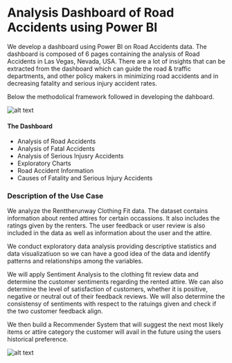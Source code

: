 # Analysis Dashboard of Road Accidents using Power BI
We develop a dashboard using Power BI on Road Accidents data. The dashboard is composed of 6 pages containing the analysis of Road Accidents in Las Vegas, Nevada, USA. There are a lot of insights that can be extracted from the dashboard which can guide the road & traffic departments, and other policy makers in minimizing road accidents and in decreasing fatality and serious injury accident rates.

Below the methodolical framework followed in developing the dahboard.

![alt text](https://github.com/KarlRetumban/TA/blob/main/images/methodology.PNG)


#### The Dashboard
* Analysis of Road Accidents
* Analysis of Fatal Accidents
* Analysis of Serious Injusry Accidents
* Exploratory Charts
* Road Accident Information
* Causes of Fatality and Serious Injury Accidents


### Description of the Use Case
We analyze the Renttherunway Clothing Fit data. The dataset contains information about rented attires for certain occassions. It also includes the ratings given by the renters. The user feedback or user review is also included in the data as well as information about the user and the attire.

We conduct exploratory data analysis providing descriptive statistics and data visualizatiuon so we can have a good idea of the data and identify patterns and relationships among the variables.

We will apply Sentiment Analysis to the clothing fit review data and determine the customer sentiments regarding the rented attire. We can also determine the level of satisfaction of customers, whether it is positive, negative or neutral out of their feedback reviews. We will also determine the consistensy of sentiments with respect to the ratuings given and check if the two customer feedback align.

We then build a Recommender System that will suggest the next most likely items or attire category the customer will avail in the future using the users historical preference.


![alt text](https://github.com/KarlRetumban/SampMG_SA_RS/blob/main/images/JSON.PNG)
